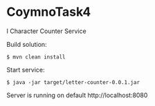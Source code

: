 # CoymnoTask4
I Character Counter Service

Build solution:
```
$ mvn clean install
```

Start service:
```
$ java -jar target/letter-counter-0.0.1.jar
```

Server is running on default http://localhost:8080
